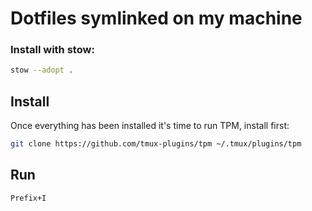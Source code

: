 # Dotfiles symlinked on my machine

### Install with stow:
```bash
stow --adopt .
```

## Install
Once everything has been installed it's time to run TPM, install first:
```bash
git clone https://github.com/tmux-plugins/tpm ~/.tmux/plugins/tpm
```

## Run
`Prefix+I`
